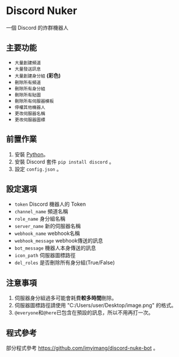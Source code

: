 # Discord Nuker
一個 Discord 的炸群機器人
## 主要功能
- `大量創建頻道`
- `大量發送訊息`
- `大量創建身分組` **(彩色)**
- `刪除所有頻道`
- `刪除所有身分組`
- `刪除所有貼圖`
- `刪除所有伺服器模板`
- `停權其他機器人`
- `更改伺服器名稱`
- `更改伺服器圖標`
## 前置作業
1. 安裝 [Python](https://www.python.org/downloads/)。
2. 安裝 Discord 套件 ```pip install discord``` 。
5. 設定 `config.json` 。
## 設定選項
- `token` Discord 機器人的 Token
- `channel_name` 頻道名稱
- `role_name` 身分組名稱
- `server_name` 新的伺服器名稱
- `webhook_name` webhook名稱
- `webhook_message` webhook傳送的訊息
- `bot_message` 機器人本身傳送的訊息
- `icon_path` 伺服器圖標路徑
- `del_roles` 是否刪除所有身分組(True/False)
## 注意事項
1. 伺服器身分組過多可能會耗費**較多時間**刪除。
2. 伺服器圖標路徑請使用 "C:/Users/user/Desktop/image.png" 的格式。
3. `@everyone`和`@here`已包含在預設的訊息，所以不用再打一次。
## 程式參考
部分程式參考 https://github.com/imyimang/discord-nuke-bot 。
